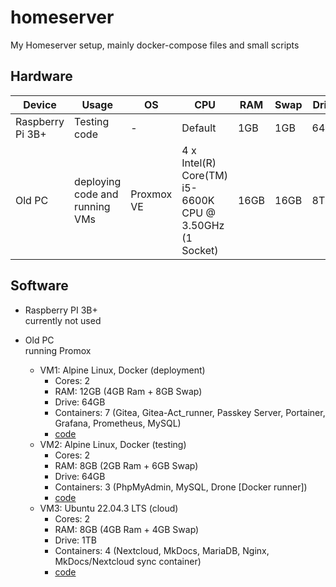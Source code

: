 # homeserver
My Homeserver setup, mainly docker-compose files and small scripts


## Hardware

| Device            | Usage                          | OS         | CPU                                                     | RAM  | Swap | Drive | PSU  |
|-------------------|--------------------------------|------------|---------------------------------------------------------|------|------|-------|------|
| Raspberry Pi 3B+  | Testing code                   | -          | Default                                                 | 1GB  | 1GB  | 64GB  | -    |
| Old PC            | deploying code and running VMs | Proxmox VE | 4 x Intel(R) Core(TM) i5-6600K CPU @ 3.50GHz (1 Socket) | 16GB | 16GB | 8TB   | 500W |

## Software

- Raspberry PI 3B+  
    currently not used

- Old PC  
    running Promox
    - VM1: Alpine Linux, Docker (deployment)
        - Cores: 2
        - RAM: 12GB (4GB Ram + 8GB Swap)
        - Drive: 64GB
        - Containers: 7 (Gitea, Gitea-Act_runner, Passkey Server, Portainer, Grafana, Prometheus, MySQL)
        - [code](vm1/)
    - VM2: Alpine Linux, Docker (testing)
        - Cores: 2
        - RAM: 8GB (2GB Ram + 6GB Swap)
        - Drive: 64GB
        - Containers: 3 (PhpMyAdmin, MySQL, Drone [Docker runner])
        - [code](vm2/)
    - VM3: Ubuntu 22.04.3 LTS (cloud)
        - Cores: 2
        - RAM: 8GB (4GB Ram + 4GB Swap)
        - Drive: 1TB
        - Containers: 4 (Nextcloud, MkDocs, MariaDB, Nginx, MkDocs/Nextcloud sync container)
        - [code](vm3/)

